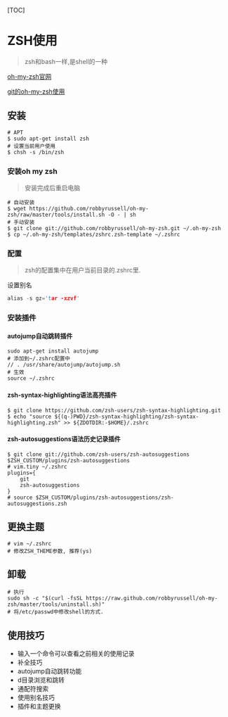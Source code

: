[TOC]

# ZSH使用

> zsh和bash一样,是shell的一种

[oh-my-zsh官网](https://ohmyz.sh/)

[git的oh-my-zsh使用](https://github.com/robbyrussell/oh-my-zsh/wiki/Plugin:git)

## 安装

```shell
# APT
$ sudo apt-get install zsh
# 设置当前用户使用
$ chsh -s /bin/zsh
```

### 安装oh my zsh

> 安装完成后重启电脑

```shell
# 自动安装
$ wget https://github.com/robbyrussell/oh-my-zsh/raw/master/tools/install.sh -O - | sh
# 手动安装
$ git clone git://github.com/robbyrussell/oh-my-zsh.git ~/.oh-my-zsh
$ cp ~/.oh-my-zsh/templates/zshrc.zsh-template ~/.zshrc
```

### 配置

> zsh的配置集中在用户当前目录的.zshrc里.

设置别名

```c
alias -s gz='tar -xzvf'
```



### 安装插件

#### autojump自动跳转插件

```shell
sudo apt-get install autojump
# 添加到~/.zshrc配置中
// . /usr/share/autojump/autojump.sh
# 生效
source ~/.zshrc
```

#### zsh-syntax-highlighting语法高亮插件

```shell
$ git clone https://github.com/zsh-users/zsh-syntax-highlighting.git
$ echo "source ${(q-)PWD}/zsh-syntax-highlighting/zsh-syntax-highlighting.zsh" >> ${ZDOTDIR:-$HOME}/.zshrc
```

#### zsh-autosuggestions语法历史记录插件

```shell
$ git clone git://github.com/zsh-users/zsh-autosuggestions $ZSH_CUSTOM/plugins/zsh-autosuggestions
# vim.tiny ~/.zshrc
plugins={
    git
    zsh-autosuggestions
}
# source $ZSH_CUSTOM/plugins/zsh-autosuggestions/zsh-autosuggestions.zsh
```

## 更换主题

```shell
# vim ~/.zshrc
# 修改ZSH_THEME参数, 推荐(ys)
```

## 卸载

```shell
# 执行
sudo sh -c "$(curl -fsSL https://raw.github.com/robbyrussell/oh-my-zsh/master/tools/uninstall.sh)"
# 将/etc/passwd中修改shell的方式.
```

## 使用技巧

- 输入一个命令可以查看之前相关的使用记录
- 补全技巧
- autojump自动跳转功能
- d目录浏览和跳转
- 通配符搜索 
- 使用别名技巧
- 插件和主题更换